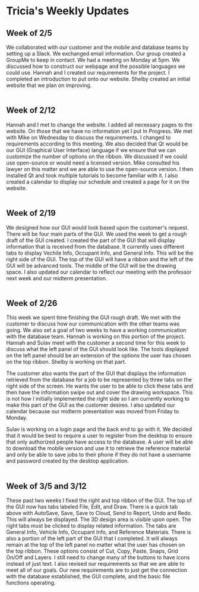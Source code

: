# Tricia's Weekly Updates

## Week of 2/5
We collaborated with our customer and the mobile and database teams by setting up a Slack. We exchanged email information.
Our group created a GroupMe to keep in contact. We had a meeting on Monday at 5pm. We discussed how to construct our webpage
and the possible languages we could use. Hannah and I created our requirements for the project. I completed an introduction
to put onto our website. Shelby created an initial website that we plan on improving.
<br><br>

## Week of 2/12
Hannah and I met to change the website. I added all necessary pages to the website. On those that we have no information yet I put In Progress. We met with Mike on Wednesday to discuss the requirements. I changed to requirements according to this meeting. We also decided that Qt would be our GUI (Graphical User Interface) language if we ensure that we can customize the number of options on the ribbon. We discussed if we could use open-source or would need a licensed version. Mike consulted his lawyer on this matter and we are able to use the open-source version. I then installed Qt and took multiple tutorials to become familiar with it. I also created a calendar to display our schedule and created a page for it on the website.
<br><br>

## Week of 2/19
We designed how our GUI would look based upon the customer's request. There will be four main parts of the GUI. We used the week to get a rough draft of the GUI created. I created the part of the GUI that will display information that is received from the database. It currently uses different tabs to display Vechile Info, Occupant Info, and General Info. This will be the right side of the GUI. The top of the GUI will have a ribbon and the left of the GUI will be advanced tools. The middle of the GUI will be the drawing space. I also updated our calendar to reflect our meeting with the professor next week and our midterm presentation.
<br><br>

## Week of 2/26
This week we spent time finishing the GUI rough draft. We met with the customer to discuss how our communication with the other teams was going. We also set a goal of two weeks to have a working communication with the database team. Hannah is working on this portion of the project. Hannah and Sulav meet with the customer a second time for this week to discuss what the left panel of the GUI should look like. The tools displayed on the left panel should be an extension of the options the user has chosen on the top ribbon. Shelby is working on that part.

The customer also wants the part of the GUI that displays the information retrieved from the database for a job to be represented by three tabs on the right side of the screen. He wants the user to be able to click these tabs and then have the information swipe out and cover the drawing workspace. This is not how I initially implemented the right side so I am currently working to make this part of the GUI as the customer desires. I also updated our calendar because our midterm presentation was moved from Friday to Monday.

Sulav is working on a login page and the back end to go with it. We decided that it would be best to require a user to register from the desktop to ensure that only authorized people have access to the database. A user will be able to download the mobile version and use it to retrieve the reference material and only be able to save jobs to their phone if they do not have a username and password created by the desktop application. 
<br><br>

## Week of 3/5 and 3/12
These past two weeks I fixed the right and top ribbon of the GUI. The top of the GUI now has tabs labeled File, Edit, and Draw. There is a quick tab above with AutoSave, Save, Save to Cloud, Send to Report, Undo and Redo. This will always be displayed. The 3D design area is visible upon open. The right tabs must be clicked to display related information. The tabs are General Info, Vehicle Info, Occupant Info, and Reference Materials. There is also a portion of the left part of the GUI that I completed. It will always remain at the top of the left panel no matter what the user has chosen on the top ribbon. These options consist of Cut, Copy, Paste, Snaps, Grid On/Off and Layers. I still need to change many of the buttons to have icons instead of just text. I also revised our requirements so that we are able to meet all of our goals. Our new requirements are to just get the connection with the database established, the GUI complete, and the basic file functions operating. 
